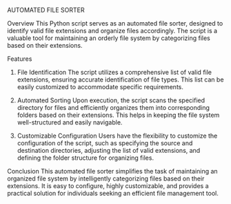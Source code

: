 AUTOMATED FILE SORTER

Overview
This Python script serves as an automated file sorter, designed to identify valid file extensions and organize files accordingly. The script is a valuable tool for maintaining an orderly file system by categorizing files based on their extensions.

Features
1. File Identification
The script utilizes a comprehensive list of valid file extensions, ensuring accurate identification of file types. This list can be easily customized to accommodate specific requirements.

2. Automated Sorting
Upon execution, the script scans the specified directory for files and efficiently organizes them into corresponding folders based on their extensions. This helps in keeping the file system well-structured and easily navigable.

3. Customizable Configuration
Users have the flexibility to customize the configuration of the script, such as specifying the source and destination directories, adjusting the list of valid extensions, and defining the folder structure for organizing files.

Conclusion
This automated file sorter simplifies the task of maintaining an organized file system by intelligently categorizing files based on their extensions. It is easy to configure, highly customizable, and provides a practical solution for individuals seeking an efficient file management tool.
